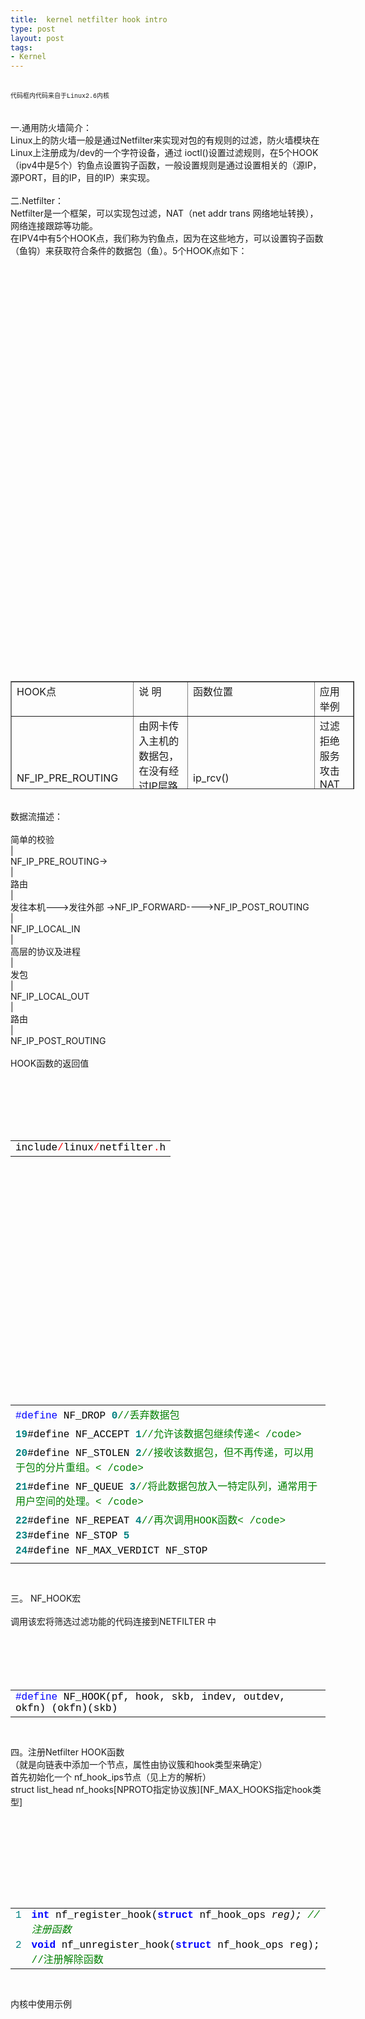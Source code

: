 ```yaml
---
title:  kernel netfilter hook intro
type: post
layout: post
tags: 
- Kernel
---
```

<br/><span style="font-family: 'Courier New'; font-size: x-small;">代码框内代码来自于Linux2.6内核</span><br/><br/><span style="font-family: 'Courier New'; font-size: x-small;"> </span><br/>一.通用防火墙简介：<br/>Linux上的防火墙一般是通过Netfilter来实现对包的有规则的过滤，防火墙模块在Linux上注册成为/dev的一个字符设备，通过 ioctl()设置过滤规则，在5个HOOK（ipv4中是5个）钓鱼点设置钩子函数，一般设置规则是通过设置相关的（源IP，源PORT，目的IP，目的IP）来实现。<br/><br/>二.Netfilter：<br/>Netfilter是一个框架，可以实现包过滤，NAT（net addr trans 网络地址转换），网络连接跟踪等功能。<br/>在IPV4中有5个HOOK点，我们称为钓鱼点，因为在这些地方，可以设置钩子函数（鱼钩）来获取符合条件的数据包（鱼）。5个HOOK点如下：<br/><table style="width: 550px; height: 173px;" border="1" cellspacing="1" cellpadding="1"><br/><tbody><br/><tr><br/><td style="vertical-align: top;">HOOK点</td><br/><td style="vertical-align: top;">说 明</td><br/><td style="vertical-align: top;">函数位置</td><br/><td style="vertical-align: top;">应用举例</td><br/></tr><br/><tr><br/><td>NF_IP_PRE_ROUTING</td><br/><td>由网卡传入主机的数据包，在没有经过IP层路由之前，会先经过这个点</td><br/><td>ip_rcv()</td><br/><td style="vertical-align: top;">过滤拒绝服务攻击NAT计算</td><br/></tr><br/><tr><br/><td style="vertical-align: top;">NF_IP_LOCAL_IN</td><br/><td style="vertical-align: top;">经过路由选择，要进入本机的数据包，会经过这个点</td><br/><td style="vertical-align: top;">ip_local_deliver()<br/>在此处可进行碎片重组</td><br/><td style="vertical-align: top;">防火墙过滤进入本机的包</td><br/></tr><br/><tr><br/><td>NF_IP_FORWARD</td><br/><td>经过路由，不是发往本机的包，需要向外发送，会经过这个点</td><br/><td>ip_forward()<br/>之后进入ip_send()</td><br/><td style="vertical-align: top;"></td><br/></tr><br/><tr><br/><td>NF_IP_LOCAL_OUT</td><br/><td>本机发往外部的数据包在经过路由之前会经过这个点</td><br/><td>ip_build_and_send_pkt()<br/>ip_queue_xmit（）<br/>ip_build_xmit_slow（）<br/>ip_buid_xmit（）<br/>不同的上层协议会走不同的流程</td><br/><td style="vertical-align: top;">防火墙过滤外发的数据包</td><br/></tr><br/><tr><br/><td>NF_IP_POST_ROUTING<br/>所有外出包都必须经过的钩子点</td><br/><td>本机发送出去的包，在路由后会经过此点</td><br/><td>ip_finish_output()</td><br/><td style="vertical-align: top;">包计数功能实现</td><br/></tr><br/></tbody><br/></table><br/>数据流描述：<br/><br/>简单的校验<br/>|<br/>NF_IP_PRE_ROUTING-><br/>|<br/>路由<br/>|<br/>发往本机--->发往外部 ->NF_IP_FORWARD---->NF_IP_POST_ROUTING<br/>|<br/>NF_IP_LOCAL_IN<br/>|<br/>高层的协议及进程<br/>|<br/>发包<br/>|<br/>NF_IP_LOCAL_OUT<br/>|<br/>路由<br/>|<br/>NF_IP_POST_ROUTING<br/><br/>HOOK函数的返回值<br/><div style="font-size: 12px; line-height: 12px; font-family: courier new;"><br/><table style="width: 100%; border: 0px; padding: 0px;" cellspacing="0"><br/><tbody><br/><tr><br/><td><span style="color: #000000;">include</span><span style="color: #ff0000;">/</span><span style="color: #000000;">linux</span><span style="color: #ff0000;">/</span><span style="color: #000000;">netfilter</span><span style="color: #ff0000;">.</span><span style="color: #000000;">h</span></td><br/></tr><br/></tbody><br/></table><br/></div><br/><div style="font-size: 12px; line-height: 12px; font-family: courier new;"><br/><table style="width: 100%; border: 0px; padding: 0px;" cellspacing="0"><br/><tbody><br/><tr><br/><td><span style="color: #000000;"> </span><span style="color: #000000;"> </span><span style="color: #000000;"> </span><span style="color: #0000ff;">#define</span><span style="color: #000000;"> </span><span style="color: #000000;">NF_DROP</span><span style="color: #000000;"> </span><strong><span style="color: #008080;">0</span></strong><span style="color: #008000;">//</span><span style="color: #008000;">丢弃数据包</span></td><br/></tr><br/><tr><br/><td><span style="color: #000000;"> </span><strong><span style="color: #008080;">19</span></strong><span style="color: #000000;">#define</span><span style="color: #000000;"> </span><span style="color: #000000;">NF_ACCEPT</span><span style="color: #000000;"> </span><strong><span style="color: #008080;">1</span></strong><span style="color: #008000;">//</span><span style="color: #008000;">允许该数据包继续传递<</span><span style="color: #008000;"> </span><span style="color: #008000;">/code></span></td><br/></tr><br/><tr><br/><td><span style="color: #000000;"> </span><strong><span style="color: #008080;">20</span></strong><span style="color: #000000;">#define</span><span style="color: #000000;"> </span><span style="color: #000000;">NF_STOLEN</span><span style="color: #000000;"> </span><strong><span style="color: #008080;">2</span></strong><span style="color: #008000;">//</span><span style="color: #008000;">接收该数据包，但不再传递，可以用于包的分片重组。<</span><span style="color: #008000;"> </span><span style="color: #008000;">/code></span></td><br/></tr><br/><tr><br/><td><span style="color: #000000;"> </span><strong><span style="color: #008080;">21</span></strong><span style="color: #000000;">#define</span><span style="color: #000000;"> </span><span style="color: #000000;">NF_QUEUE</span><span style="color: #000000;"> </span><strong><span style="color: #008080;">3</span></strong><span style="color: #008000;">//</span><span style="color: #008000;">将此数据包放入一特定队列，通常用于用户空间的处理。<</span><span style="color: #008000;"> </span><span style="color: #008000;">/code></span></td><br/></tr><br/><tr><br/><td><span style="color: #000000;"> </span><strong><span style="color: #008080;">22</span></strong><span style="color: #000000;">#define</span><span style="color: #000000;"> </span><span style="color: #000000;">NF_REPEAT</span><span style="color: #000000;"> </span><strong><span style="color: #008080;">4</span></strong><span style="color: #008000;">//</span><span style="color: #008000;">再次调用HOOK函数<</span><span style="color: #008000;"> </span><span style="color: #008000;">/code></span></td><br/></tr><br/><tr><br/><td><span style="color: #000000;"> </span><strong><span style="color: #008080;">23</span></strong><span style="color: #000000;">#define</span><span style="color: #000000;"> </span><span style="color: #000000;">NF_STOP</span><span style="color: #000000;"> </span><strong><span style="color: #008080;">5</span></strong></td><br/></tr><br/><tr><br/><td><span style="color: #000000;"> </span><strong><span style="color: #008080;">24</span></strong><span style="color: #000000;">#define</span><span style="color: #000000;"> </span><span style="color: #000000;">NF_MAX_VERDICT</span><span style="color: #000000;"> </span><span style="color: #000000;">NF_STOP</span></td><br/></tr><br/><tr><br/><td></td><br/></tr><br/></tbody><br/></table><br/></div><br/>三。 NF_HOOK宏<br/><br/>调用该宏将筛选过滤功能的代码连接到NETFILTER 中<br/><div style="font-size: 12px; line-height: 12px; font-family: courier new;"><br/><table style="width: 100%; border: 0px; padding: 0px;" cellspacing="0"><br/><tbody><br/><tr><br/><td><span style="color: #0000ff;">#define</span><span style="color: #000000;"> </span><span style="color: #000000;">NF_HOOK(pf,</span><span style="color: #000000;"> </span><span style="color: #000000;">hook,</span><span style="color: #000000;"> </span><span style="color: #000000;">skb,</span><span style="color: #000000;"> </span><span style="color: #000000;">indev,</span><span style="color: #000000;"> </span><span style="color: #000000;">outdev,</span><span style="color: #000000;"> </span><span style="color: #000000;">okfn)</span><span style="color: #000000;"> </span><span style="color: #000000;">(okfn)(skb)</span></td><br/></tr><br/></tbody><br/></table><br/></div><br/>四。注册Netfilter HOOK函数<br/>（就是向链表中添加一个节点，属性由协议簇和hook类型来确定）<br/>首先初始化一个 nf_hook_ips节点（见上方的解析）<br/>struct list_head nf_hooks[NPROTO指定协议族][NF_MAX_HOOKS指定hook类型]<br/><div style="font-size: 12px; line-height: 12px; font-family: courier new;"><br/><table style="width: 100%; border: 0px; padding: 0px;" cellspacing="0"><br/><tbody><br/><tr><br/><td style="color: teal;" valign="top">1</td><br/><td><strong><span style="color: #0000ff;">int</span></strong><span style="color: #000000;"> </span><span style="color: #000000;">nf_register_hook(</span><strong><span style="color: #0000ff;">struct</span></strong><span style="color: #000000;"> </span><span style="color: #000000;">nf_hook_ops</span><span style="color: #000000;"> </span><span style="color: #ff0000;">*</span><span style="color: #000000;">reg);</span><span style="color: #000000;"> </span><span style="color: #008000;">//</span><span style="color: #008000;">注册函数</span><span style="color: #008000;"> </span><span style="color: #008000;"> </span><span style="color: #008000;"> </span></td><br/></tr><br/><tr><br/><td style="color: teal;" valign="top">2</td><br/><td><strong><span style="color: #0000ff;">void</span></strong><span style="color: #000000;"> </span><span style="color: #000000;">nf_unregister_hook(</span><strong><span style="color: #0000ff;">struct</span></strong><span style="color: #000000;"> </span><span style="color: #000000;">nf_hook_ops</span><span style="color: #000000;"> </span><span style="color: #ff0000;">*</span><span style="color: #000000;">reg);</span><span style="color: #000000;"> </span><span style="color: #008000;">//</span><span style="color: #008000;">注册解除函数</span></td><br/></tr><br/></tbody><br/></table><br/></div><br/>内核中使用示例<br/><div style="font-size: 12px; line-height: 12px; font-family: courier new;"><br/><table style="width: 100%; border: 0px; padding: 0px;" cellspacing="0"><br/><tbody><br/><tr><br/><td><span style="color: #008000;">//</span><span style="color: #008000;">net/netfilter/core.c</span></td><br/></tr><br/><tr><br/><td><strong><span style="color: #0000ff;">int</span></strong><span style="color: #000000;"> </span><span style="color: #000000;">nf_register_hook(</span><strong><span style="color: #0000ff;">struct</span></strong><span style="color: #000000;"> </span><span style="color: #000000;">nf_hook_ops</span><span style="color: #000000;"> </span><span style="color: #ff0000;">*</span><span style="color: #000000;">reg)</span></td><br/></tr><br/><tr><br/><td><strong><span style="color: #008080;">60</span></strong><span style="color: #000000;">{</span></td><br/></tr><br/><tr><br/><td><strong><span style="color: #008080;">61</span></strong><span style="color: #000000;"> </span><strong><span style="color: #0000ff;">struct</span></strong><span style="color: #000000;"> </span><span style="color: #000000;">nf_hook_ops</span><span style="color: #000000;"> </span><span style="color: #ff0000;">*</span><span style="color: #000000;">elem;</span><span style="color: #000000;"> </span><span style="color: #008000;">//</span><span style="color: #008000;">ops结构</span></td><br/></tr><br/><tr><br/><td><strong><span style="color: #008080;">62</span></strong><span style="color: #000000;"> </span><strong><span style="color: #0000ff;">int</span></strong><span style="color: #000000;"> </span><span style="color: #000000;">err;</span><span style="color: #000000;"> </span><span style="color: #008000;">//</span><span style="color: #008000;">错误变量</span></td><br/></tr><br/><tr><br/><td><strong><span style="color: #008080;">63</span></strong></td><br/></tr><br/><tr><br/><td><strong><span style="color: #008080;">64</span></strong><span style="color: #000000;"> </span><span style="color: #000000;">err</span><span style="color: #000000;"> </span><span style="color: #ff0000;">=</span><span style="color: #000000;"> </span><span style="color: #000000;">mutex_lock_interruptible(</span><span style="color: #ff0000;">&</span><span style="color: #000000;">nf_hook_mutex);</span><span style="color: #000000;"> </span><span style="color: #008000;">//</span><span style="color: #008000;">锁互斥量</span></td><br/></tr><br/><tr><br/><td><strong><span style="color: #008080;">65</span></strong><span style="color: #000000;"> </span><strong><span style="color: #0000ff;">if</span></strong><span style="color: #000000;"> </span><span style="color: #000000;">(err</span><span style="color: #000000;"> </span><span style="color: #ff0000;"><</span><span style="color: #000000;"> </span><strong><span style="color: #008080;">0</span></strong><span style="color: #000000;">)</span></td><br/></tr><br/><tr><br/><td><strong><span style="color: #008080;">66</span></strong><span style="color: #000000;"> </span><span style="color: #000000;"> </span><strong><span style="color: #0000ff;">return</span></strong><span style="color: #000000;"> </span><span style="color: #000000;">err;</span></td><br/></tr><br/><tr><br/><td></td><br/></tr><br/><tr><br/><td><span style="color: #008000;">//</span><span style="color: #008000;">根据优先级，将该hook插入合适的位置</span></td><br/></tr><br/><tr><br/><td><strong><span style="color: #008080;">67</span></strong><span style="color: #000000;"> </span><span style="color: #000000;">list_for_each_entry(elem,</span><span style="color: #000000;"> </span><span style="color: #ff0000;">&</span><span style="color: #000000;">nf_hooks[reg</span><span style="color: #ff0000;">-</span><span style="color: #ff0000;">></span><span style="color: #000000;">pf][reg</span><span style="color: #ff0000;">-</span><span style="color: #ff0000;">></span><span style="color: #000000;">hooknum],</span><span style="color: #000000;"> </span><span style="color: #000000;">list)</span><span style="color: #000000;"> </span><span style="color: #000000;">{</span></td><br/></tr><br/><tr><br/><td><strong><span style="color: #008080;">68</span></strong><span style="color: #000000;"> </span><strong><span style="color: #0000ff;">if</span></strong><span style="color: #000000;"> </span><span style="color: #000000;">(reg</span><span style="color: #ff0000;">-</span><span style="color: #ff0000;">></span><span style="color: #000000;">priority</span><span style="color: #000000;"> </span><span style="color: #ff0000;"><</span><span style="color: #000000;"> </span><span style="color: #000000;">elem</span><span style="color: #ff0000;">-</span><span style="color: #ff0000;">></span><span style="color: #000000;">priority)</span></td><br/></tr><br/><tr><br/><td><strong><span style="color: #008080;">69</span></strong><span style="color: #000000;"> </span><strong><span style="color: #ff0000;">break</span></strong><span style="color: #000000;">;</span></td><br/></tr><br/><tr><br/><td><strong><span style="color: #008080;">70</span></strong><span style="color: #000000;"> </span><span style="color: #000000;">}</span></td><br/></tr><br/><tr><br/><td><span style="color: #008000;">//</span><span style="color: #008000;">增加一个节点</span></td><br/></tr><br/><tr><br/><td><strong><span style="color: #008080;">71</span></strong><span style="color: #000000;"> </span><span style="color: #000000;">list_add_rcu(</span><span style="color: #ff0000;">&</span><span style="color: #000000;">reg</span><span style="color: #ff0000;">-</span><span style="color: #ff0000;">></span><span style="color: #000000;">list,</span><span style="color: #000000;"> </span><span style="color: #000000;">elem</span><span style="color: #ff0000;">-</span><span style="color: #ff0000;">></span><span style="color: #000000;">list</span><span style="color: #ff0000;">.</span><span style="color: #000000;">prev);</span></td><br/></tr><br/><tr><br/><td><span style="color: #008000;">//</span><span style="color: #008000;">解锁互斥量</span></td><br/></tr><br/><tr><br/><td><strong><span style="color: #008080;">72</span></strong><span style="color: #000000;"> </span><span style="color: #000000;">mutex_unlock(</span><span style="color: #ff0000;">&</span><span style="color: #000000;">nf_hook_mutex);</span></td><br/></tr><br/><tr><br/><td><strong><span style="color: #008080;">73</span></strong><span style="color: #000000;"> </span><strong><span style="color: #0000ff;">return</span></strong><span style="color: #000000;"> </span><strong><span style="color: #008080;">0</span></strong><span style="color: #000000;">;</span></td><br/></tr><br/><tr><br/><td><strong><span style="color: #008080;">74</span></strong><span style="color: #000000;">}</span></td><br/></tr><br/></tbody><br/></table><br/></div>

